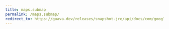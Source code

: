 ```yaml
---
title: maps.submap
permalink: /maps.submap/
redirect_to: https://guava.dev/releases/snapshot-jre/api/docs/com/google/common/collect/Maps.html#subMap-java.util.NavigableMap-com.google.common.collect.Range-
---
```

